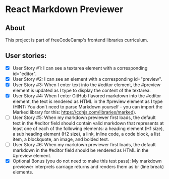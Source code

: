 
# React Markdown Previewer

## About
This project is part of freeCodeCamp's frontend libraries curriculum.

## User stories:

- [x] User Story #1: I can see a textarea element with a corresponding id="editor".
- [x] User Story #2: I can see an element with a corresponding id="preview".
- [x] User Story #3: When I enter text into the #editor element, the #preview element is updated as I type to display the content of the textarea.
- [x] User Story #4: When I enter GitHub flavored markdown into the #editor element, the text is rendered as HTML in the #preview element as I type (HINT: You don't need to parse Markdown yourself - you can import the Marked library for this: https://cdnjs.com/libraries/marked).
- [ ] User Story #5: When my markdown previewer first loads, the default text in the #editor field should contain valid markdown that represents at least one of each of the following elements: a heading element (H1 size), a sub heading element (H2 size), a link, inline code, a code block, a list item, a blockquote, an image, and bolded text.
- [ ] User Story #6: When my markdown previewer first loads, the default markdown in the #editor field should be rendered as HTML in the #preview element.
- [x] Optional Bonus (you do not need to make this test pass): My markdown previewer interprets carriage returns and renders them as br (line break) elements.